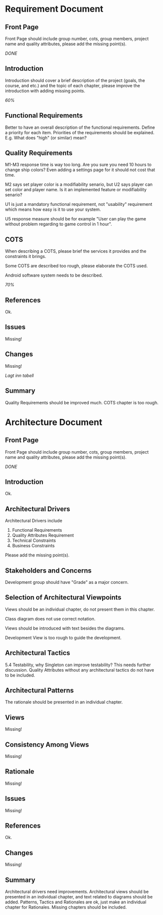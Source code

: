 # Requirement Document

## Front Page
Front Page should include group number, cots, group members, project name and quality attributes, please add the missing point(s).

*DONE*

## Introduction
Introduction should cover a brief description of the project (goals, the course, and etc.) and the topic of each chapter, please improve the introduction with adding missing points.

*60%*

## Functional Requirements
Better to have an overall description of the functional requirements.
Define a priority for each item.
Priorities of the requirements should be explained. E.g. What does "high" (or similar) mean?

## Quality Requirements	  
M1-M3 response time is way too long. Are you sure you need 10 hours to change ship colors? Even adding a settings page for it should not cost that time.
 
M2 says set player color is a modifiability senario, but U2 says player can set color and player name. Is it an implemented feature or modifiability senario?
 

U1 is just a mandatory functional requirement, not "usability" requirement which means how easy is it to use your system.

U5 response measure should be for example "User can play the game without problem regarding to game control in 1 hour".

## COTS
When describing a COTS, please brief the services it provides and the constraints it brings.

Some COTS are described too rough, please elaborate the COTS used.

Android software system needs to be described.

*70%*

## References
Ok.

## Issues
Missing!

## Changes
Missing!

*Lagt inn tabell*

## Summary
Quality Requirements should be improved much. COTS chapter is too rough.



# Architecture Document

## Front Page
Front Page should include group number, cots, group members, project name and quality attributes, please add the missing point(s).

*DONE*

## Introduction
Ok.

## Architectural Drivers
Architectural Drivers include

1. Functional Requirements
2. Quality Attributes Requirement
3. Technical Constraints
4. Business Constraints

Please add the missing point(s).

## Stakeholders and Concerns
Development group should have "Grade" as a major concern.

## Selection of Architectural Viewpoints
Views should be an individual chapter, do not present them in this chapter.
 	
Class diagram does not use correct notation.

Views should be introduced with text besides the diagrams.

Development View is too rough to guide the development.

## Architectural Tactics
5.4 Testability, why Singleton can improve testability? This needs further discussion.
Quality Attributes without any architectural tactics do not have to be included.

## Architectural Patterns
The rationale should be presented in an individual chapter.

## Views
Missing!

## Consistency Among Views
Missing!

## Rationale
Missing!

## Issues
Missing!

## References
Ok.

## Changes
Missing!

## Summary
Architectural drivers need improvements. Architectural views should be presented in an individual chapter, and text related to diagrams should be added. Patterns, Tactics and Rationales are ok, just make an individual chapter for Rationales. Missing chapters should be included.